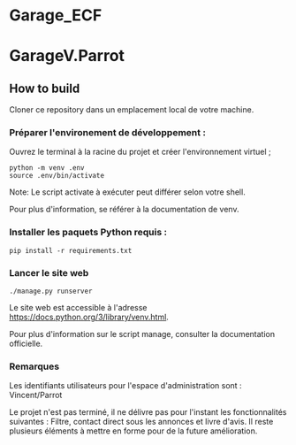 # Garage_ECF

# GarageV.Parrot

## How to build

Cloner ce repository dans un emplacement local de votre machine.

### Préparer l'environement de développement :

Ouvrez le terminal à la racine du projet et créer l'environnement virtuel ;

```
python -m venv .env
source .env/bin/activate
```

Note: Le script activate à exécuter peut différer selon votre shell.

Pour plus d'information, se référer à la documentation de venv.

### Installer les paquets Python requis :

```
pip install -r requirements.txt
```

### Lancer le site web
```
./manage.py runserver
```
Le site web est accessible à l'adresse https://docs.python.org/3/library/venv.html.

Pour plus d'information sur le script manage, consulter la documentation officielle.

### Remarques
Les identifiants utilisateurs pour l'espace d'administration sont : Vincent/Parrot

Le projet n'est pas terminé, il ne délivre pas pour l'instant les fonctionnalités suivantes :
Filtre, contact direct sous les annonces et livre d'avis.
Il reste plusieurs éléments à mettre en forme pour de la future amélioration.
